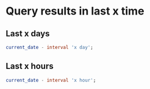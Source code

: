 # Query results in last x time

## Last x days
```sql
current_date - interval 'x day';
```

## Last x hours
```sql
current_date - interval 'x hour';
```